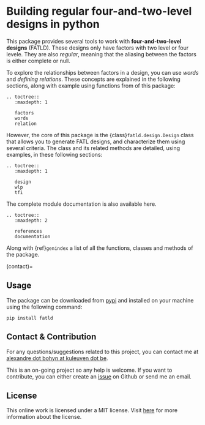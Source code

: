 # Building regular four-and-two-level designs in python

This package provides several tools to work with **four-and-two-level designs** (FATLD).
These designs only have factors with two level or four levele.
They are also *regular*, meaning that the aliasing between the factors is either complete or null.

To explore the relationships between factors in a design, you can use *words* and *defining relations*.
These concepts are explained in the following sections, along with example using functions from of this package:

```{eval-rst}
.. toctree::
   :maxdepth: 1

   factors
   words
   relation

```

However, the core of this package is the {class}`fatld.design.Design` class that allows you to generate FATL designs, and characterize them using several criteria.
The class and its related methods are detailed, using examples, in these following sections:

```{eval-rst}
.. toctree::
   :maxdepth: 1

   design
   wlp
   tfi

```

The complete module documentation is also available here.

```{eval-rst}
.. toctree::
   :maxdepth: 2

   references
   documentation
```

Along with {ref}`genindex` a list of all the functions, classes and methods of the package.

(contact)=

## Usage

The package can be downloaded from [pypi](https://pypi.org/project/fatld/) and installed on your machine using the following command:

```{code} bash
pip install fatld
```

## Contact & Contribution

For any questions/suggestions related to this project, you can contact me at [alexandre dot bohyn at kuleuven dot be](mailto:alexandre.bohyn@kuleuven.be).

This is an on-going project so any help is welcome.
If you want to contribute, you can either create an [issue](https://github.com/ABohynDOE/fatld/issues/new) on Github or send me an email.

## License

This online work is licensed under a MIT license. Visit [here](https://opensource.org/license/mit/) for more information about the license.

